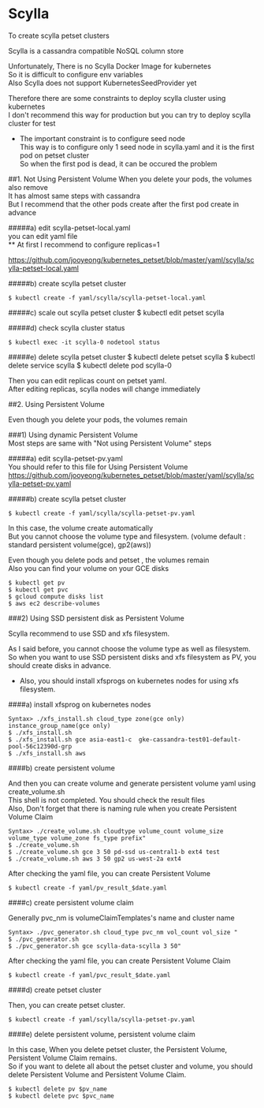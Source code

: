 # Scylla

To create scylla petset clusters

Scylla is a cassandra compatible NoSQL column store  

Unfortunately, There is no Scylla Docker Image for kubernetes  
So it is difficult to configure env variables  
Also Scylla does not support KubernetesSeedProvider yet   

Therefore there are some constraints to deploy scylla cluster using kubernetes  
I don't recommend this way for production but you can try to deploy scylla cluster for test   

* The important constraint is to configure seed node   
This way is to configure only 1 seed node in scylla.yaml and it is the first pod on petset cluster  
So when the first pod is dead, it can be occured the problem  


##1. Not Using Persistent Volume
 When you delete your pods, the volumes also remove  
 It has almost same steps with cassandra  
 But I recommend that the other pods create after the first pod create in advance  

#####a) edit scylla-petset-local.yaml  
  you can edit yaml file  
 ** At first I recommend to configure replicas=1  
	
 <https://github.com/jooyeong/kubernetes_petset/blob/master/yaml/scylla/scylla-petset-local.yaml>

#####b) create scylla petset cluster  

	$ kubectl create -f yaml/scylla/scylla-petset-local.yaml

#####c) scale out scylla petset cluster
	$ kubectl edit petset scylla

#####d) check scylla cluster status

	$ kubectl exec -it scylla-0 nodetool status

#####e) delete scylla petset cluster 
	$ kubectl delete petset scylla
	$ kubectl delete service scylla
	$ kubectl delete pod scylla-0


 Then you can edit replicas count on petset yaml.  
 After editing replicas, scylla nodes will change immediately 


##2. Using Persistent Volume

 Even though you delete your pods, the volumes remain

###1) Using dynamic Persistent Volume  
 Most steps are same with "Not using Persistent Volume" steps  

#####a) edit scylla-petset-pv.yaml  
 You should refer to this file for Using Persistent Volume  
 <https://github.com/jooyeong/kubernetes_petset/blob/master/yaml/scylla/scylla-petset-pv.yaml>
 
#####b) create scylla petset cluster

	$ kubectl create -f yaml/scylla/scylla-petset-pv.yaml

 In this case, the volume create automatically  
 But you cannot choose the volume type and filesystem. (volume default : standard persistent volume(gce), gp2(aws))

 Even though you delete pods and petset , the volumes remain    
 Also you can find your volume on your GCE disks

	$ kubectl get pv
	$ kubectl get pvc
	$ gcloud compute disks list
	$ aws ec2 describe-volumes


###2) Using SSD persistent disk as Persistent Volume

 Scylla recommend to use SSD and xfs filesystem. 

 As I said before, you cannot choose the volume type as well as filesystem.  
 So when you want to use SSD persistent disks and xfs filesystem as PV, you should create disks in advance.    

 * Also, you should install xfsprogs on kubernetes nodes for using xfs filesystem.  

####a) install xfsprog on kubernetes nodes

	Syntax> ./xfs_install.sh cloud_type zone(gce only) instance_group_name(gce only)
	$ ./xfs_install.sh
	$ ./xfs_install.sh gce asia-east1-c  gke-cassandra-test01-default-pool-56c12390d-grp
	$ ./xfs_install.sh aws


####b) create persistent volume

 And then you can create volume and generate persistent volume yaml using create_volume.sh      
 This shell is not completed. You should check the result files  
 Also, Don't forget that there is naming rule when you create Persistent Volume Claim  

	Syntax> ./create_volume.sh cloudtype volume_count volume_size volume_type volume_zone fs_type prefix"
	$ ./create_volume.sh
	$ ./create_volume.sh gce 3 50 pd-ssd us-central1-b ext4 test
	$ ./create_volume.sh aws 3 50 gp2 us-west-2a ext4  
	
 After checking the yaml file, you can create Persistent Volume

	$ kubectl create -f yaml/pv_result_$date.yaml

####c) create persistent volume claim

 Generally pvc_nm is volumeClaimTemplates's name and cluster name 

	Syntax> ./pvc_generator.sh cloud_type pvc_nm vol_count vol_size "
	$ ./pvc_generator.sh
	$ ./pvc_generator.sh gce scylla-data-scylla 3 50"

 After checking the yaml file, you can create Persistent Volume Claim

	$ kubectl create -f yaml/pvc_result_$date.yaml

####d) create petset cluster

 Then, you can create petset cluster.

	$ kubectl create -f yaml/scylla/scylla-petset-pv.yaml

####e) delete persistent volume, persistent volume claim

 In this case, When you delete petset cluster, the Persistent Volume, Persistent Volume Claim remains.  
 So if you want to delete all about the petset cluster and volume, you should delete Persistent Volume and Persistent Volume Claim.

	$ kubectl delete pv $pv_name
	$ kubectl delete pvc $pvc_name
